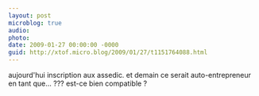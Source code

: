 ```yaml
---
layout: post
microblog: true
audio: 
photo: 
date: 2009-01-27 00:00:00 -0000
guid: http://xtof.micro.blog/2009/01/27/t1151764088.html
---
```

aujourd'hui inscription aux assedic. et demain ce serait auto-entrepreneur en tant que...  ??? est-ce bien compatible ?
